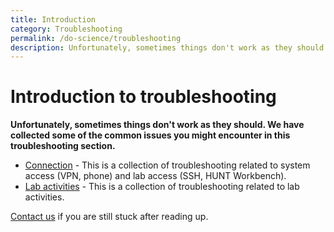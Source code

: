 ```yaml
---
title: Introduction
category: Troubleshooting
permalink: /do-science/troubleshooting
description: Unfortunately, sometimes things don't work as they should. We have collected some of the common issues you might encounter in these pages.
---
```


# Introduction to troubleshooting

**Unfortunately, sometimes things don't work as they should. We have collected some of the common issues you might encounter in this troubleshooting section.** 

* [Connection](/do-science/troubleshooting/connection) - This is a collection of troubleshooting related to system access (VPN, phone) and lab access (SSH, HUNT Workbench).
* [Lab activities](/do-science/troubleshooting/lab-activities) - This is a collection of troubleshooting related to lab activities.

[Contact us](/contact) if you are still stuck after reading up.
